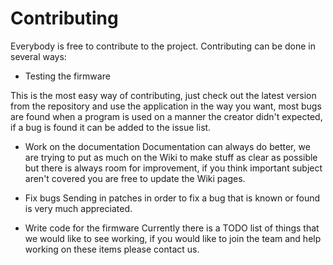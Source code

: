 # Contributing #

Everybody is free to contribute to the project. Contributing can be done in several ways:
  * Testing the firmware

This is the most easy way of contributing, just check out the latest version from the repository and use the application in the way you want, most bugs are found when a program is used on a manner the creator didn't expected, if a bug is found it can be added to the issue list.

  * Work on the documentation
Documentation can always do better, we are trying to put as much on the Wiki to make stuff as clear as possible but there is always room for improvement, if you think important subject aren't covered you are free to update the Wiki pages.

  * Fix bugs
Sending in patches in order to fix a bug that is known or found is very much appreciated.

  * Write code for the firmware
Currently there is a TODO list of things that we would like to see working, if you would like to join the team and help working on these items please contact us.
